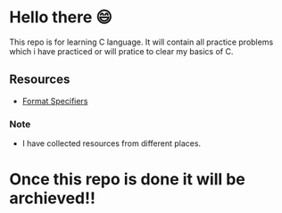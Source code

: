 # Hello there 😄
This repo is for learning C language. It will contain all practice problems which i have practiced or will pratice to clear my basics of C.

## Resources
* [Format Specifiers](https://github.com/Anubhav1603/C-basics/blob/master/Basic%20Declarations%20and%20Expressions/format_specifiers.md)

### __Note__
- I have collected resources from different places.

# Once this repo is done it will be archieved!!
